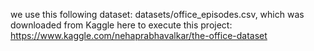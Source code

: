 
 we use this following dataset: datasets/office_episodes.csv, which was downloaded from Kaggle here to execute this project: https://www.kaggle.com/nehaprabhavalkar/the-office-dataset


